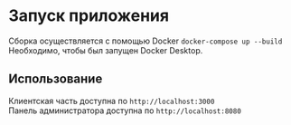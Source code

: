 # Запуск приложения
Сборка осуществляется с помощью Docker `docker-compose up --build`  
Необходимо, чтобы был запущен Docker Desktop.
## Использование
Клиентская часть доступна по ```http://localhost:3000```\
Панель администратора доступна по ```http://localhost:8080```
